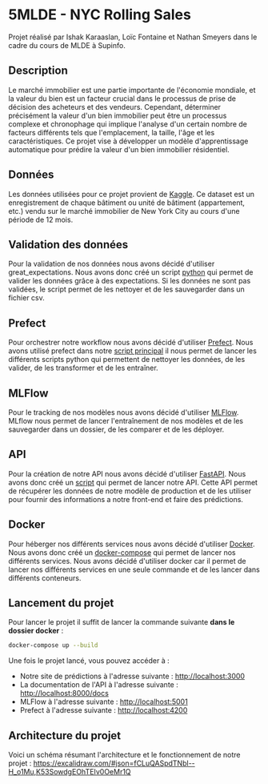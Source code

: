 # 5MLDE - NYC Rolling Sales

Projet réalisé par Ishak Karaaslan, Loïc Fontaine et Nathan Smeyers dans le cadre du cours de MLDE à Supinfo.

## Description

Le marché immobilier est une partie importante de l'économie mondiale, et la valeur du bien est un facteur crucial dans le processus de prise de décision des acheteurs et des vendeurs. Cependant, déterminer précisément la valeur d'un bien immobilier peut être un processus complexe et chronophage qui implique l'analyse d'un certain nombre de facteurs différents tels que l'emplacement, la taille, l'âge et les caractéristiques.
Ce projet vise à développer un modèle d'apprentissage automatique pour prédire la valeur d'un bien immobilier résidentiel.

## Données

Les données utilisées pour ce projet provient de [Kaggle](https://www.kaggle.com/datasets/new-york-city/nyc-property-sales?datasetId=2648).
Ce dataset est un enregistrement de chaque bâtiment ou unité de bâtiment (appartement, etc.) vendu sur le marché immobilier de New York City au cours d'une période de 12 mois.

## Validation des données

Pour la validation de nos données nous avons décidé d'utiliser great_expectations. Nous avons donc créé un script [python](/docker/mlflow/clean.py) qui permet de valider les données grâce à des expectations. Si les données ne sont pas validées, le script permet de les nettoyer et de les sauvegarder dans un fichier csv.

## Prefect


Pour orchestrer notre workflow nous avons décidé d'utiliser [Prefect](https://www.prefect.io/). Nous avons utilisé prefect dans notre [script principal](/docker/mlflow/main.py) il nous permet de lancer les différents scripts python qui permettent de nettoyer les données, de les valider, de les transformer et de les entraîner. 

## MLFlow

Pour le tracking de nos modèles nous avons décidé d'utiliser [MLFlow](https://mlflow.org/). MLflow nous permet de lancer l'entraînement de nos modèles et de les sauvegarder dans un dossier, de les comparer et de les déployer.

## API

Pour la création de notre API nous avons décidé d'utiliser [FastAPI](https://fastapi.tiangolo.com/). Nous avons donc créé un [script](/docker/api/main.py) qui permet de lancer notre API. Cette API permet de récupérer les données de notre modèle de production et de les utiliser pour fournir des informations a notre front-end et faire des prédictions.

## Docker 

Pour héberger nos différents services nous avons décidé d'utiliser [Docker](https://www.docker.com/). Nous avons donc créé un [docker-compose](/docker/docker-compose.yml) qui permet de lancer nos différents services. Nous avons décidé d'utiliser docker car il permet de lancer nos différents services en une seule commande et de les lancer dans différents conteneurs.

## Lancement du projet

Pour lancer le projet il suffit de lancer la commande suivante **dans le dossier docker** :

```bash
docker-compose up --build
```


Une fois le projet lancé, vous pouvez accéder à :
- Notre site de prédictions à l'adresse suivante : [http://localhost:3000](http://localhost:3000)
- La documentation de l'API à l'adresse suivante : [http://localhost:8000/docs](http://localhost:8000/docs)
- MLFlow à l'adresse suivante : [http://localhost:5001](http://localhost:5001)
- Prefect à l'adresse suivante : [http://localhost:4200](http://localhost:4200)

## Architecture du projet

Voici un schéma résumant l'architecture et le fonctionnement de notre projet : https://excalidraw.com/#json=fCLuQASpdTNbl--H_o1Mu,K53SowdgEOhTEIv0OeMr1Q






